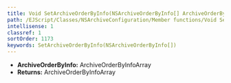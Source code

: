 ```yaml
---
title: Void SetArchiveOrderByInfo(NSArchiveOrderByInfo[] ArchiveOrderByInfo)
path: /EJScript/Classes/NSArchiveConfiguration/Member functions/Void SetArchiveOrderByInfo(NSArchiveOrderByInfo[] p_0)
intellisense: 1
classref: 1
sortOrder: 1173
keywords: SetArchiveOrderByInfo(NSArchiveOrderByInfo[])
---
```



* **ArchiveOrderByInfo:** ArchiveOrderByInfoArray
* **Returns:** ArchiveOrderByInfoArray


